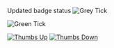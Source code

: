 Updated badge status
![Grey Tick](https://img.shields.io/badge/status-new-lightgrey)

![Green Tick](https://img.shields.io/badge/status-approved-brightgreen)

[![Thumbs Up](https://img.icons8.com/emoji/48/000000/thumbs-up.png)](https://github.com/carmenlup/gh-actions-practice/blob/main/ADRApproval.md)
[![Thumbs Down](https://img.icons8.com/?size=48&id=cPJTvqEzTYvb&format=png&color=000000)](https://github.com/carmenlup/gh-actions-practice/blob/main/ADRApproval.md)
